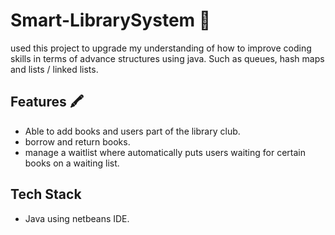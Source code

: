 # Smart-LibrarySystem 📖
used this project to upgrade my understanding of how to improve coding skills in terms of advance structures using java.
Such as queues, hash maps and lists / linked lists.

## Features 🖍️
- Able to add books and users part of the library club.
- borrow and return books.
- manage a waitlist where automatically puts users waiting for certain books on a waiting list.

## Tech Stack
- Java using netbeans IDE.
